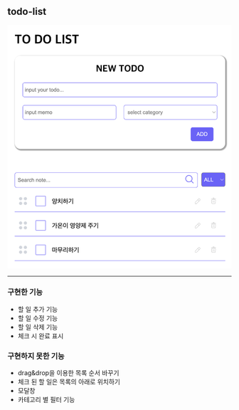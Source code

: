 ## todo-list
![Alt text](image.png)

<hr>

### 구현한 기능
- 할 일 추가 기능
- 할 일 수정 기능
- 할 일 삭제 기능
- 체크 시 완료 표시

### 구현하지 못한 기능
- drag&drop을 이용한 목록 순서 바꾸기
- 체크 된 할 일은 목록의 아래로 위치하기
- 모달창
- 카테고리 별 필터 기능
 

